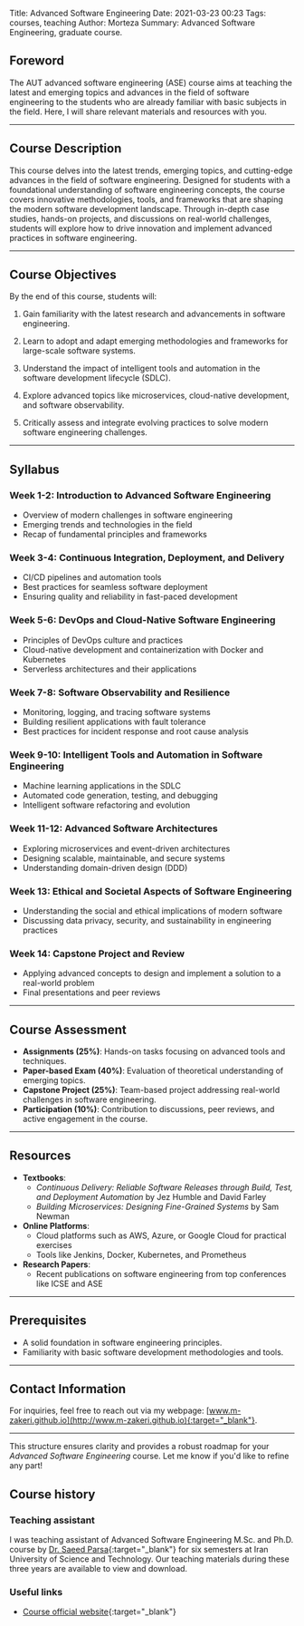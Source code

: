 Title: Advanced Software Engineering
Date: 2021-03-23 00:23
Tags: courses, teaching
Author: Morteza
Summary: Advanced Software Engineering, graduate course.


## Foreword
The AUT advanced software engineering (ASE) course aims at teaching the latest and emerging topics and advances in the field of software engineering to the students who are already familiar with basic subjects in the field. Here, I will share relevant materials and resources with you.


---

## Course Description
This course delves into the latest trends, emerging topics, and cutting-edge advances in the field of software engineering. Designed for students with a foundational understanding of software engineering concepts, the course covers innovative methodologies, tools, and frameworks that are shaping the modern software development landscape. Through in-depth case studies, hands-on projects, and discussions on real-world challenges, students will explore how to drive innovation and implement advanced practices in software engineering.

---

## Course Objectives
By the end of this course, students will:
1. Gain familiarity with the latest research and advancements in software engineering.

2. Learn to adopt and adapt emerging methodologies and frameworks for large-scale software systems.

3. Understand the impact of intelligent tools and automation in the software development lifecycle (SDLC).

4. Explore advanced topics like microservices, cloud-native development, and software observability.

5. Critically assess and integrate evolving practices to solve modern software engineering challenges.

---

## Syllabus

### Week 1-2: Introduction to Advanced Software Engineering
- Overview of modern challenges in software engineering
- Emerging trends and technologies in the field
- Recap of fundamental principles and frameworks

### Week 3-4: Continuous Integration, Deployment, and Delivery
- CI/CD pipelines and automation tools
- Best practices for seamless software deployment
- Ensuring quality and reliability in fast-paced development

### Week 5-6: DevOps and Cloud-Native Software Engineering
- Principles of DevOps culture and practices
- Cloud-native development and containerization with Docker and Kubernetes
- Serverless architectures and their applications

### Week 7-8: Software Observability and Resilience
- Monitoring, logging, and tracing software systems
- Building resilient applications with fault tolerance
- Best practices for incident response and root cause analysis

### Week 9-10: Intelligent Tools and Automation in Software Engineering
- Machine learning applications in the SDLC
- Automated code generation, testing, and debugging
- Intelligent software refactoring and evolution

### Week 11-12: Advanced Software Architectures
- Exploring microservices and event-driven architectures
- Designing scalable, maintainable, and secure systems
- Understanding domain-driven design (DDD)

### Week 13: Ethical and Societal Aspects of Software Engineering
- Understanding the social and ethical implications of modern software
- Discussing data privacy, security, and sustainability in engineering practices

### Week 14: Capstone Project and Review
- Applying advanced concepts to design and implement a solution to a real-world problem
- Final presentations and peer reviews

---

## Course Assessment
- **Assignments (25%)**: Hands-on tasks focusing on advanced tools and techniques.
- **Paper-based Exam (40%)**: Evaluation of theoretical understanding of emerging topics.
- **Capstone Project (25%)**: Team-based project addressing real-world challenges in software engineering.
- **Participation (10%)**: Contribution to discussions, peer reviews, and active engagement in the course.

---

## Resources
- **Textbooks**:
  - *Continuous Delivery: Reliable Software Releases through Build, Test, and Deployment Automation* by Jez Humble and David Farley
  - *Building Microservices: Designing Fine-Grained Systems* by Sam Newman
- **Online Platforms**:
  - Cloud platforms such as AWS, Azure, or Google Cloud for practical exercises
  - Tools like Jenkins, Docker, Kubernetes, and Prometheus
- **Research Papers**:
  - Recent publications on software engineering from top conferences like ICSE and ASE

---

## Prerequisites
- A solid foundation in software engineering principles.
- Familiarity with basic software development methodologies and tools.

---

## Contact Information
For inquiries, feel free to reach out via my webpage: [www.m-zakeri.github.io](http://www.m-zakeri.github.io){:target="_blank"}.


---

This structure ensures clarity and provides a robust roadmap for your *Advanced Software Engineering* course. Let me know if you'd like to refine any part!


## Course history

### Teaching assistant
I was teaching assistant of Advanced Software Engineering M.Sc. and Ph.D. course by [Dr. Saeed Parsa](http://parsa.iust.ac.ir/){:target="_blank"} for six semesters at Iran University of Science and Technology. 
Our teaching materials during these three years are available to view and download.


### Useful links

* [Course official website](http://parsa.iust.ac.ir/courses/advanced-software-engineering/){:target="_blank"}

